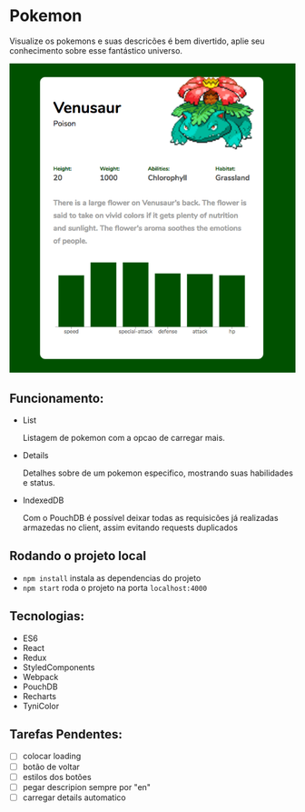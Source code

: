 # Pokemon

Visualize os pokemons e suas descricões é bem divertido, aplie seu conhecimento sobre esse fantástico universo.

![pokemon](https://github.com/jhsilva/pokemon/blob/master/Screen%20Shot%202018-03-25%20at%203.21.41%20PM.png)

## Funcionamento:

- List

  Listagem de pokemon com a opcao de carregar mais.

- Details

  Detalhes sobre de um pokemon especifico, mostrando suas habilidades e status.

- IndexedDB

  Com o PouchDB é possível deixar todas as requisicões já realizadas armazedas no client, assim evitando requests duplicados

## Rodando o projeto local

- `npm install` instala as dependencias do projeto
- `npm start` roda o projeto na porta `localhost:4000`

## Tecnologias:

- ES6
- React
- Redux
- StyledComponents
- Webpack
- PouchDB
- Recharts
- TyniColor

## Tarefas Pendentes:

- [ ] colocar loading
- [ ] botão de voltar
- [ ] estilos dos botões
- [ ] pegar descripion sempre por "en"
- [ ] carregar details automatico
